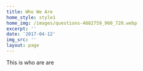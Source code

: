 ```yaml
---
title: Who We Are
home_style: style1
home_img: /images/questions-4682759_960_720.webp
excerpt: ''
date: '2017-04-12'
img_src: ''
layout: page
---
```

This is who are are
